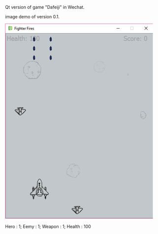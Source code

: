 Qt version of game "Dafeiji" in Wechat.

image demo of version 0.1.

![Alt Text](images/UI.png)

Hero : 1; Eemy : 1; Weapon : 1; Health : 100